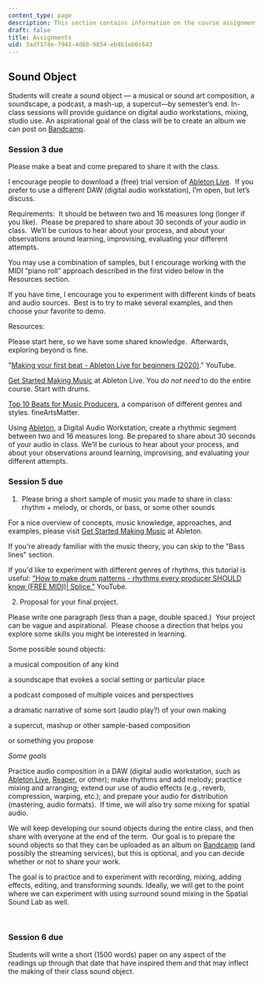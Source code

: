 ```yaml
---
content_type: page
description: This section contains information on the course assignments.
draft: false
title: Assignments
uid: 3adf174e-7941-4d88-9854-eb4b1eb6c643
---
```

## Sound Object

Students will create a sound object — a musical or sound art composition, a soundscape, a podcast, a mash-up, a supercut—by semester’s end. In-class sessions will provide guidance on digital audio workstations, mixing, studio use. An aspirational goal of the class will be to create an album we can post on [Bandcamp](https://bandcamp.com/).

### Session 3 due

Please make a beat and come prepared to share it with the class.

I encourage people to download a (free) trial version of [Ableton Live](https://www.ableton.com/en/live/).  If you prefer to use a different DAW (digital audio workstation), I’m open, but let’s discuss. 

Requirements:  It should be between two and 16 measures long (longer if you like).  Please be prepared to share about 30 seconds of your audio in class.  We’ll be curious to hear about your process, and about your observations around learning, improvising, evaluating your different attempts.

You may use a combination of samples, but I encourage working with the MIDI “piano roll” approach described in the first video below in the Resources section.

If you have time, I encourage you to experiment with different kinds of beats and audio sources.  Best is to try to make several examples, and then choose your favorite to demo.

Resources:

Please start here, so we have some shared knowledge.  Afterwards, exploring beyond is fine.

"[Making your first beat - Ableton Live for beginners (2020)](https://www.youtube.com/watch?v=P0XsgBD2s6w)." YouTube.

[Get Started Making Music](https://learningmusic.ableton.com/) at Ableton Live. You *do not need* to do the entire course. Start with drums. 

[Top 10 Beats for Music Producers](https://www.fineartsmatter.com/resources/top-10-beats-every-music-producer-should-know), a comparison of different genres and styles. fineArtsMatter. 

Using [Ableton](https://www.ableton.com/en/), a Digital Audio Workstation, create a rhythmic segment between two and 16 measures long. Be prepared to share about 30 seconds of your audio in class. We’ll be curious to hear about your process, and about your observations around learning, improvising, and evaluating your different attempts.

### Session 5 due

1)  Please bring a short sample of music you made to share in class:  rhythm + melody, or chords, or bass, or some other sounds

For a nice overview of concepts, music knowledge, approaches, and examples, please visit [Get Started Making Music](https://learningmusic.ableton.com/) at Ableton.

If you're already familiar with the music theory, you can skip to the "Bass lines" section.  

If you'd like to experiment with different genres of rhythms, this tutorial is useful: ["How to make drum patterns - rhythms every producer SHOULD know (FREE MIDI)| Splice."](https://www.youtube.com/watch?v=zOVSOvsTXto) YouTube.

2) Proposal for your final project. 

Please write one paragraph (less than a page, double spaced.)  Your project can be vague and aspirational.  Please choose a direction that helps you explore some skills you might be interested in learning.  

Some possible sound objects:

a musical composition of any kind

a soundscape that evokes a social setting or particular place

a podcast composed of multiple voices and perspectives

a dramatic narrative of some sort (audio play?) of your own making

a supercut, mashup or other sample-based composition

or something you propose

*Some goals*

Practice audio composition in a DAW (digital audio workstation, such as [Ableton Live](https://www.ableton.com/en/live/), [Reaper](https://www.reaper.fm/), or other); make rhythms and add melody; practice mixing and arranging; extend our use of audio effects (e.g., reverb, compression, warping, etc.); and prepare your audio for distribution (mastering, audio formats).  If time, we will also try some mixing for spatial audio.  

We will keep developing our sound objects during the entire class, and then share with everyone at the end of the term.  Our goal is to prepare the sound objects so that they can be uploaded as an album on [Bandcamp](https://bandcamp.com/) (and possibly the streaming services), but this is optional, and you can decide whether or not to share your work.

The goal is to practice and to experiment with recording, mixing, adding effects, editing, and transforming sounds. Ideally, we will get to the point where we can experiment with using surround sound mixing in the Spatial Sound Lab as well.  

 

### Session 6 due

Students will write a short (1500 words) paper on any aspect of the readings up through that date that have inspired them and that may inflect the making of their class sound object.